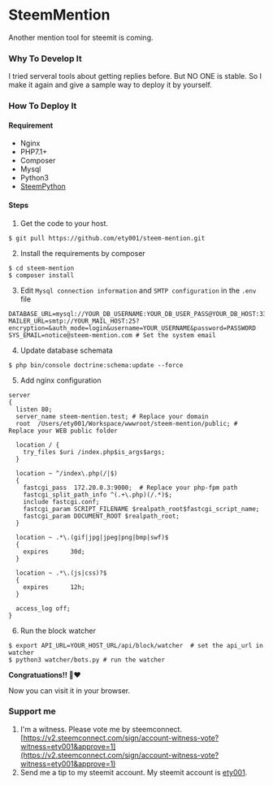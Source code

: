 # SteemMention
Another mention tool for steemit is coming.

### Why To Develop It
I tried serveral tools about getting replies before.
But NO ONE is stable. So I make it again and give a 
sample way to deploy it by yourself.

### How To Deploy It
#### Requirement
* Nginx
* PHP7.1+
* Composer
* Mysql
* Python3
* [SteemPython](https://github.com/Netherdrake/steem-python)

#### Steps
1. Get the code to your host.
```
$ git pull https://github.com/ety001/steem-mention.git
```
2. Install the requirements by composer
```
$ cd steem-mention
$ composer install
```
3. Edit `Mysql connection information` and `SMTP configuration` in the `.env` file
```
DATABASE_URL=mysql://YOUR_DB_USERNAME:YOUR_DB_USER_PASS@YOUR_DB_HOST:3306/steem_mention
MAILER_URL=smtp://YOUR_MAIL_HOST:25?encryption=&auth_mode=login&username=YOUR_USERNAME&password=PASSWORD
SYS_EMAIL=notice@steem-mention.com # Set the system email
```
4. Update database schemata
```
$ php bin/console doctrine:schema:update --force
```
5. Add nginx configuration
```
server
{
  listen 80;
  server_name steem-mention.test; # Replace your domain
  root  /Users/ety001/Workspace/wwwroot/steem-mention/public; # Replace your WEB public folder

  location / {
    try_files $uri /index.php$is_args$args;
  }

  location ~ ^/index\.php(/|$)
  {
    fastcgi_pass  172.20.0.3:9000;  # Replace your php-fpm path
    fastcgi_split_path_info ^(.+\.php)(/.*)$;
    include fastcgi.conf;
    fastcgi_param SCRIPT_FILENAME $realpath_root$fastcgi_script_name;
    fastcgi_param DOCUMENT_ROOT $realpath_root;
  }

  location ~ .*\.(gif|jpg|jpeg|png|bmp|swf)$
  {
    expires      30d;
  }

  location ~ .*\.(js|css)?$
  {
    expires      12h;
  }

  access_log off;
}
```
6. Run the block watcher
```
$ export API_URL=YOUR_HOST_URL/api/block/watcher  # set the api_url in watcher
$ python3 watcher/bots.py # run the watcher
```

**Congratuations!! 📣❤️**

Now you can visit it in your browser.

### Support me
1. I'm a witness. Please vote me by steemconnect. [https://v2.steemconnect.com/sign/account-witness-vote?witness=ety001&approve=1](https://v2.steemconnect.com/sign/account-witness-vote?witness=ety001&approve=1)
2. Send me a tip to my steemit account. My steemit account is [ety001](https://steemit.com/@ety001).
